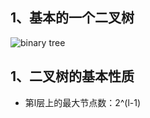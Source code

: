 ## 1、基本的一个二叉树

![binary tree](#https://github.com/DingKingTim/datastructure/blob/master/tree/media/base_binarytree.jpeg)

## 1、二叉树的基本性质

- 第l层上的最大节点数：2^(l-1)
